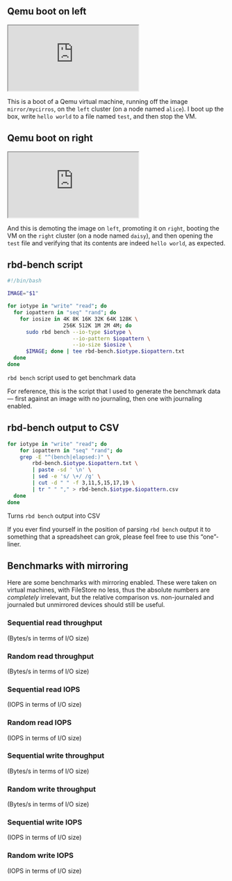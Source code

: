 <!-- .slide: data-background-color="#121314" data-timing="-1" -->
## Qemu boot on left <!-- .element: class="hidden" -->

<iframe src="https://asciinema.org/a/WB3hiOcOuDRTc8hrIdtSjS05v/embed?size=big&rows=19&cols=80&theme=tango" class="stretch"></iframe>

<!-- Note -->
This is a boot of a Qemu virtual machine, running off the image
`mirror/mycirros`, on the `left` cluster (on a node named `alice`). I
boot up the box, write `hello world` to a file named `test`, and then
stop the VM.


<!-- .slide: data-background-color="#121314" data-timing="-1" -->
## Qemu boot on right <!-- .element: class="hidden" -->

<iframe src="https://asciinema.org/a/VUmpUVswYtwjRKARunoNKWW3k/embed?size=big&rows=19&cols=80&theme=tango" class="stretch"></iframe>

<!-- Note -->
And this is demoting the image on `left`, promoting it on `right`,
booting the VM on the `right` cluster (on a node named `daisy`), and
then opening the `test` file and verifying that its contents are
indeed `hello world`, as expected.



<!-- .slide: data-timing="1" -->
## rbd-bench script <!-- .element: class="hidden" -->

```bash
#!/bin/bash

IMAGE="$1"

for iotype in "write" "read"; do
  for iopattern in "seq" "rand"; do 
    for iosize in 4K 8K 16K 32K 64K 128K \ 
	              256K 512K 1M 2M 4M; do 
      sudo rbd bench --io-type $iotype \
                     --io-pattern $iopattern \
                     --io-size $iosize \
      $IMAGE; done | tee rbd-bench.$iotype.$iopattern.txt
  done
done
```
`rbd bench` script used to get benchmark data

<!-- Note -->
For reference, this is the script that I used to generate the
benchmark data — first against an image with no journaling, then one
with journaling enabled.


<!-- .slide: data-timing="1" -->
## rbd-bench output to CSV <!-- .element: class="hidden" -->

```bash
for iotype in "write" "read"; do
    for iopattern in "seq" "rand"; do
	grep -E "^(bench|elapsed:)" \
	    rbd-bench.$iotype.$iopattern.txt \
	    | paste -sd ' \n' \
	    | sed -e 's/ \+/ /g' \
	    | cut -d " " -f 3,11,5,15,17,19 \
	    | tr " " "," > rbd-bench.$iotype.$iopattern.csv
  done
done
```
Turns `rbd bench` output into CSV

<!-- Note -->
If you ever find yourself in the position of parsing `rbd bench`
output it to something that a spreadsheet can grok, please feel free
to use this “one”-liner.



## Benchmarks with mirroring

<!-- Note -->
Here are some benchmarks with mirroring enabled. These were taken on
virtual machines, with FileStore no less, thus the absolute numbers
are *completely* irrelevant, but the relative comparison
vs. non-journaled and journaled but unmirrored devices should still be useful.


<!-- .slide: data-timing="1" -->
### Sequential read throughput
(Bytes/s in terms of I/O size)
<canvas data-chart="line" data-chart-src="benchmarks/vms/csv/aggregate/throughput-read-seq.csv"></canvas>


<!-- .slide: data-timing="1" -->
### Random read throughput
(Bytes/s in terms of I/O size)
<canvas data-chart="line" data-chart-src="benchmarks/vms/csv/aggregate/throughput-read-rand.csv"></canvas>


<!-- .slide: data-timing="1" -->
### Sequential read IOPS
(IOPS in terms of I/O size)
<canvas data-chart="line" data-chart-src="benchmarks/vms/csv/aggregate/iops-read-seq.csv"></canvas>


<!-- .slide: data-timing="1" -->
### Random read IOPS
(IOPS in terms of I/O size)
<canvas data-chart="line" data-chart-src="benchmarks/vms/csv/aggregate/iops-read-rand.csv"></canvas>


<!-- .slide: data-timing="1" -->
### Sequential write throughput
(Bytes/s in terms of I/O size)
<canvas data-chart="line" data-chart-src="benchmarks/vms/csv/aggregate/throughput-write-seq.csv"></canvas>


<!-- .slide: data-timing="1" -->
### Random write throughput
(Bytes/s in terms of I/O size)
<canvas data-chart="line" data-chart-src="benchmarks/vms/csv/aggregate/throughput-write-rand.csv"></canvas>


<!-- .slide: data-timing="1" -->
### Sequential write IOPS
(IOPS in terms of I/O size)
<canvas data-chart="line" data-chart-src="benchmarks/vms/csv/aggregate/iops-write-seq.csv"></canvas>


<!-- .slide: data-timing="1" -->
### Random write IOPS
(IOPS in terms of I/O size)
<canvas data-chart="line" data-chart-src="benchmarks/vms/csv/aggregate/iops-write-rand.csv"></canvas>
